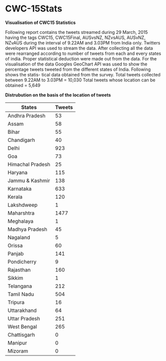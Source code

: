 # CWC-15Stats


**Visualisation of CWC15 Statistics**

Following report contains the tweets streamed during 29 March, 2015 having the
tags CWC15, CWC15Final, AUSvsNZ, NZvsAUS, AUSvNZ, NZvAUS during the interval of 9.22AM and 3.03PM from India only. Twitters developers API was used to stream the data.
After collecting all the data were rearranged according to number of tweets from each and every states of india. Proper statistical deduction were made out from the data.
For the visualisation of the data Googles GeoChart API was used to show the percentage tweets tweeted from the different states of India. Following shows the statis- tical data obtained from the survey.
Total tweets collected between 9.22AM to 3.03PM = 10,030 Total tweets whose location can be obtained = 5,649

**Distrubution on the basis of the location of tweets**

States  |   Tweets
--------|---------
Andhra Pradesh | 53
Assam | 58
Bihar | 55
Chandigarh | 40
Delhi | 923
Goa | 73
Himachal Pradesh | 25
Haryana | 115
Jammu & Kashmir | 138
Karnataka | 633
Kerala | 120
Lakshdweep | 1
Maharshtra | 1477
Meghalaya | 1
Madhya Pradesh | 45
Nagaland | 5
Orissa | 60
Panjab | 141
Pondicherry | 9
Rajasthan | 160
Sikkim | 1
Telangana | 212
Tamil Nadu | 504
Tripura | 16
Uttarakhand | 64
Uttar Pradesh | 251
West Bengal | 265
Chattisgarh | 0
Manipur | 0
Mizoram | 0
